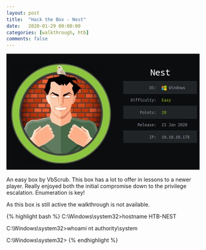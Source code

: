 ```yaml
---
layout: post
title:  "Hack the Box - Nest"
date:   2020-01-29 00:00:00
categories: [walkthrough, htb]
comments: false
---
```

![HTB-Nest](/img/htb/nest.png)

An easy box by VbScrub.  This box has a lot to offer in lessons to a newer player.  Really enjoyed both the initial compromise down to the privilege escalation.  Enumeration is key!

As this box is still active the walkthrough is not available.

{% highlight bash %}
C:\Windows\system32>hostname
HTB-NEST

C:\Windows\system32>whoami
nt authority\system

C:\Windows\system32>
{% endhighlight %}
